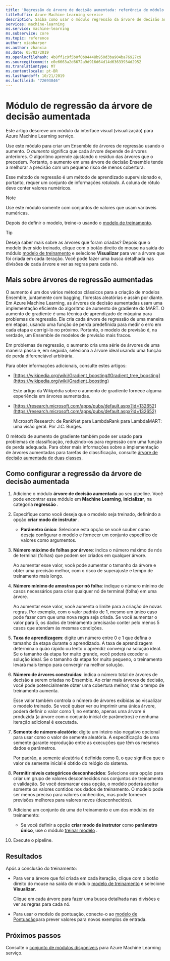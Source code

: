 ```yaml
---
title: 'Regressão de árvore de decisão aumentada: referência de módulo'
titleSuffix: Azure Machine Learning service
description: Saiba como usar o módulo regressão da árvore de decisão aumentada no serviço Azure Machine Learning para criar um Ensemble de árvores de regressão usando o aumento.
services: machine-learning
ms.service: machine-learning
ms.subservice: core
ms.topic: reference
author: xiaoharper
ms.author: zhanxia
ms.date: 05/02/2019
ms.openlocfilehash: 4b8ff1c9f5b0f0b04448b950d3ba904ba76927c9
ms.sourcegitcommit: e0e6663a2d6672a9d916d64d14d63633934d2952
ms.translationtype: MT
ms.contentlocale: pt-BR
ms.lasthandoff: 10/21/2019
ms.locfileid: "72693846"
---
```

# <a name="boosted-decision-tree-regression-module"></a>Módulo de regressão da árvore de decisão aumentada

Este artigo descreve um módulo da interface visual (visualização) para Azure Machine Learning serviço.

Use este módulo para criar um Ensemble de árvores de regressão usando o aumento. O *aumento* significa que cada árvore depende de árvores anteriores. O algoritmo aprende ajustando o resíduo das árvores que o precedem. Portanto, o aumento em uma árvore de decisão Ensemble tende a melhorar a precisão com um pequeno risco de menos cobertura.  
  
Esse método de regressão é um método de aprendizado supervisionado e, portanto, requer um conjunto de informações *rotulado*. A coluna de rótulo deve conter valores numéricos.  

> [!NOTE]
> Use este módulo somente com conjuntos de valores que usam variáveis numéricas.  

Depois de definir o modelo, treine-o usando o [modelo de treinamento](./train-model.md).

> [!TIP]
> Deseja saber mais sobre as árvores que foram criadas? Depois que o modelo tiver sido treinado, clique com o botão direito do mouse na saída do módulo [modelo de treinamento](./train-model.md) e selecione **Visualizar** para ver a árvore que foi criada em cada iteração. Você pode fazer uma busca detalhada nas divisões de cada árvore e ver as regras para cada nó.  
  
## <a name="more-about-boosted-regression-trees"></a>Mais sobre árvores de regressão aumentadas  

O aumento é um dos vários métodos clássicos para a criação de modelos Ensemble, juntamente com bagging, florestas aleatórias e assim por diante.  Em Azure Machine Learning, as árvores de decisão aumentadas usam uma implementação eficiente do algoritmo de aumento de gradiente do MART. O aumento de gradiente é uma técnica de aprendizado de máquina para problemas de regressão. Ele cria cada árvore de regressão de uma maneira em etapas, usando uma função de perda predefinida para medir o erro em cada etapa e corrigi-lo no próximo. Portanto, o modelo de previsão é, na verdade, um Ensemble de modelos de previsão mais fracos.  
  
Em problemas de regressão, o aumento cria uma série de árvores de uma maneira passo e, em seguida, seleciona a árvore ideal usando uma função de perda diferenciável arbitrária.  
  
Para obter informações adicionais, consulte estes artigos:  
  
+ [https://wikipedia.org/wiki/Gradient_boosting#Gradient_tree_boosting](https://wikipedia.org/wiki/Gradient_boosting)

    Este artigo da Wikipédia sobre o aumento de gradiente fornece alguma experiência em árvores aumentadas. 
  
-  [https://research.microsoft.com/apps/pubs/default.aspx?id=132652](https://research.microsoft.com/apps/pubs/default.aspx?id=132652)  

    Microsoft Research: de RankNet para LambdaRank para LambdaMART: uma visão geral. Por J.C. Burges.

O método de aumento de gradiente também pode ser usado para problemas de classificação, reduzindo-os para regressão com uma função de perda adequada. Para obter mais informações sobre a implementação de árvores aumentadas para tarefas de classificação, consulte [árvore de decisão aumentada de duas classes](./two-class-boosted-decision-tree.md).  

## <a name="how-to-configure-boosted-decision-tree-regression"></a>Como configurar a regressão da árvore de decisão aumentada

1.  Adicione o módulo **árvore de decisão aumentada** ao seu pipeline. Você pode encontrar esse módulo em **Machine Learning**, **inicializar**, na categoria **regressão** . 
  
2.  Especifique como você deseja que o modelo seja treinado, definindo a opção **criar modo de instrutor** .  
  
    -   **Parâmetro único**: Selecione esta opção se você souber como deseja configurar o modelo e fornecer um conjunto específico de valores como argumentos.  
   
  
3. **Número máximo de folhas por árvore**: indica o número máximo de nós de terminal (folhas) que podem ser criados em qualquer árvore.  

    Ao aumentar esse valor, você pode aumentar o tamanho da árvore e obter uma precisão melhor, com o risco de superajuste e tempo de treinamento mais longo.  

4. **Número mínimo de amostras por nó folha**: indique o número mínimo de casos necessários para criar qualquer nó de terminal (folha) em uma árvore.

    Ao aumentar esse valor, você aumenta o limite para a criação de novas regras. Por exemplo, com o valor padrão de 1, mesmo um único caso pode fazer com que uma nova regra seja criada. Se você aumentar o valor para 5, os dados de treinamento precisarão conter pelo menos 5 casos que atendam às mesmas condições.

5. **Taxa de aprendizagem**: digite um número entre 0 e 1 que defina o tamanho da etapa durante o aprendizado. A taxa de aprendizagem determina o quão rápido ou lento o aprendiz convergi na solução ideal. Se o tamanho da etapa for muito grande, você poderá exceder a solução ideal. Se o tamanho da etapa for muito pequeno, o treinamento levará mais tempo para convergir na melhor solução.

6. **Número de árvores construídas**: indica o número total de árvores de decisão a serem criadas no Ensemble. Ao criar mais árvores de decisão, você pode potencialmente obter uma cobertura melhor, mas o tempo de treinamento aumenta.

    Esse valor também controla o número de árvores exibidas ao visualizar o modelo treinado. Se você quiser ver ou imprimir uma única árvore, poderá definir o valor como 1; no entanto, apenas uma árvore é produzida (a árvore com o conjunto inicial de parâmetros) e nenhuma iteração adicional é executada.

7. **Semente de número aleatório**: digite um inteiro não negativo opcional para usar como o valor de semente aleatória. A especificação de uma semente garante reprodução entre as execuções que têm os mesmos dados e parâmetros.

    Por padrão, a semente aleatória é definida como 0, o que significa que o valor de semente inicial é obtido do relógio do sistema.
  
8. **Permitir níveis categóricos desconhecidos**: Selecione esta opção para criar um grupo de valores desconhecidos nos conjuntos de treinamento e validação. Se você desmarcar essa opção, o modelo poderá aceitar somente os valores contidos nos dados de treinamento. O modelo pode ser menos preciso para valores conhecidos, mas pode fornecer previsões melhores para valores novos (desconhecidos).

9. Adicione um conjunto de uma de treinamento e um dos módulos de treinamento:

    - Se você definir a opção **criar modo de instrutor** como **parâmetro único**, use o módulo [treinar modelo](train-model.md) .  
  
    

10. Execute o pipeline.  
  
## <a name="results"></a>Resultados

Após a conclusão do treinamento:

+ Para ver a árvore que foi criada em cada iteração, clique com o botão direito do mouse na saída do módulo [modelo de treinamento](train-model.md) e selecione **Visualizar**.
  
     Clique em cada árvore para fazer uma busca detalhada nas divisões e ver as regras para cada nó.  

+ Para usar o modelo de pontuação, conecte-o ao [modelo de Pontuação](./score-model.md)para prever valores para novos exemplos de entrada.

## <a name="next-steps"></a>Próximos passos

Consulte o [conjunto de módulos disponíveis](module-reference.md) para Azure Machine Learning serviço. 

